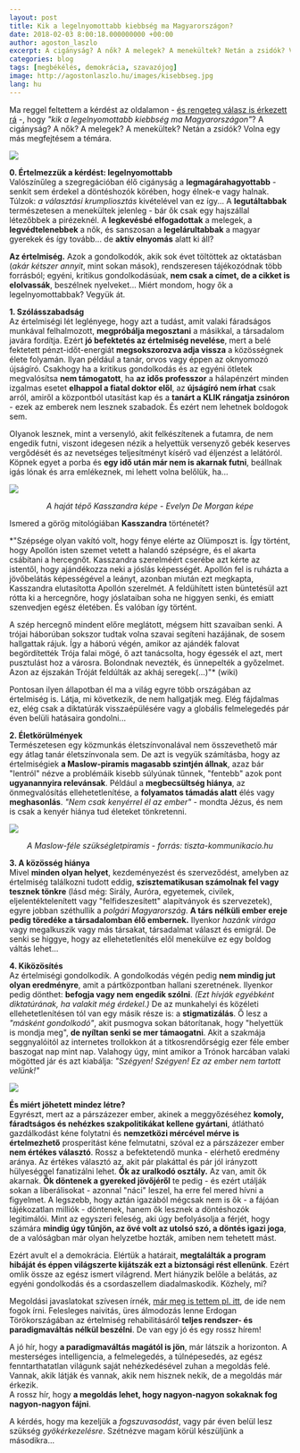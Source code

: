 ```yaml
---
layout: post
title: Kik a legelnyomottabb kiebbség ma Magyarországon?
date: 2018-02-03 8:00:18.000000000 +00:00
author: agoston_laszlo
excerpt: A cigányság? A nők? A melegek? A menekültek? Netán a zsidók? Volna egy más megfejtésem a témára.
categories: blog
tags: [megbékélés, demokrácia, szavazójog]
image: http://agostonlaszlo.hu/images/kisebbseg.jpg
lang: hu
---
```

Ma reggel feltettem a kérdést az oldalamon - [és rengeteg válasz is érkezett rá](https://www.facebook.com/agostonlaszloartist/posts/1355663597871068) -, hogy *"kik a legelnyomottabb kiebbség ma Magyarországon"*? A cigányság? A nők? A melegek? A menekültek? Netán a zsidók? Volna egy más megfejtésem a témára.

![](http://agostonlaszlo.hu/images/kisebbseg.jpg)

**0. Értelmezzük a kérdést: legelnyomottabb**<br />
Valószínűleg a szegregációban élő cigányság a **legmagárahagyottabb** - senkit sem érdekel a döntéshozók körében, hogy élnek-e vagy halnak. Túlzok: *a választási krumpliosztás* kivételével van ez így... A **legutáltabbak** természetesen a menekültek jelenleg - bár ők csak egy hajszállal létezőbbek a pirézeknél. A **legkevésbé elfogadottak** a melegek, a **legvédtelenebbek** a nők, és sanszosan a **legelárultabbak** a magyar gyerekek és így tovább... de **aktív elnyomás** alatt ki áll?

**Az értelmiség.** Azok a gondolkodók, akik sok évet töltöttek az oktatásban (*akár kétszer annyit*, mint sokan mások), rendszeresen tájékozódnak több forrásból; egyéni, kritikus gondolkodásúak, **nem csak a címet, de a cikket is elolvassák**, beszélnek nyelveket... Miért mondom, hogy ők a legelnyomottabbak? Vegyük át.

**1. Szólásszabadság**<br />
Az értelmiségi lét leglényege, hogy azt a tudást, amit valaki fáradságos munkával felhalmozott, **megpróbálja megosztani** a másikkal, a társadalom javára fordítja. Ezért **jó befektetés az értelmiség nevelése**, mert a belé fektetett pénzt-időt-energiát **megsokszorozva adja vissza** a közösségnek élete folyamán. Ilyan például a tanár, orvos vagy éppen az oknyomozó újságíró. Csakhogy ha a kritikus gondolkodás és az egyéni ötletek megvalósítsa **nem támogatott**, ha **az idős professzor** a hálapénzért minden izgalmas esetet **elhappol a fiatal doktor elől**, az **újságíró nem írhat** csak arról, amiről a központból utasítást kap és a **tanárt a KLIK rángatja zsinóron** - ezek az emberek nem lesznek szabadok. És ezért nem lehetnek boldogok sem. 

Olyanok lesznek, mint a versenyló, akit felkészítenek a futamra, de nem engedik futni, viszont idegesen nézik a helyettük versenyző gebék keserves vergődését és az nevetséges teljesítményt kísérő vad éljenzést a lelátóról. Köpnek egyet a porba és **egy idő után már nem is akarnak futni**, beállnak igás lónak és arra emlékeznek, mi lehett volna belőlük, ha...

![](http://agostonlaszlo.hu/images/kasszandra.jpg)
<center><i>A haját tépő Kasszandra képe - Evelyn De Morgan képe</i></center>

Ismered a görög mitológiában **Kasszandra** történetét? 

*"Szépsége olyan vakító volt, hogy fénye elérte az Olümposzt is. Így történt, hogy Apollón isten szemet vetett a halandó szépségre, és el akarta csábítani a hercegnőt. Kasszandra szerelméért cserébe azt kérte az istentől, hogy ajándékozza neki a jóslás képességét. Apollón fel is ruházta a jövőbelátás képességével a leányt, azonban miután ezt megkapta, Kasszandra elutasította Apollón szerelmét. A feldühített isten büntetésül azt rótta ki a hercegnőre, hogy jóslataiban soha ne higgyen senki, és emiatt szenvedjen egész életében. És valóban így történt.

A szép hercegnő mindent előre meglátott, mégsem hitt szavaiban senki. A trójai háborúban sokszor tudtak volna szavai segíteni hazájának, de sosem hallgattak rájuk. Így a háború végén, amikor az ajándék falovat begördítették Trója falai mögé, ő azt tanácsolta, hogy égessék el azt, mert pusztulást hoz a városra. Bolondnak nevezték, és ünnepelték a győzelmet. Azon az éjszakán Tróját feldúlták az akháj seregek(...)"* (wiki) 

Pontosan ilyen állapotban él ma a világ egyre több országában az értelmiség is. Látja, mi következik, de nem hallgatják meg. Elég fájdalmas ez, elég csak a diktatúrák visszaépülésére vagy a globális felmelegedés pár éven belüli hatásaira gondolni...

**2. Életkörülmények**<br />
Természetesen egy közmunkás életszínvonalával nem összevethető már egy átlag tanár életszínvonala sem. De azt is vegyük számításba, hogy az értelmiségiek **a Maslow-piramis magasabb szintjén állnak**, azaz bár "lentról" nézve a problémáik kisebb súlyúnak tűnnek, "fentebb" azok pont **ugyanannyira relevánsak**. Például a **megbecsültség hiánya**, az önmegvalósítás ellehetetlenítése, a **folyamatos támadás alatt** élés vagy **meghasonlás**. *"Nem csak kenyérrel él az ember"* - mondta Jézus, és nem is csak a kenyér hiánya tud életeket tönkretenni.

![](http://tiszta-kommunikacio.hu/wp-content/uploads/2015/01/maslow-tk-1024x838.jpg)
<center><i>A Maslow-féle szükségletpiramis - forrás: tiszta-kommunikacio.hu</i></center>

**3. A közösség hiánya**<br />
Mivel **minden olyan helyet**, kezdeményezést és szerveződést, amelyben az értelmiség találkozni tudott eddig, **szisztematikusan számolnak fel vagy tesznek tönkre** (lásd még: Sirály, Auróra, egyetemek, civilek, eljelentéktelenített vagy "felfideszesített" alapítványok és szervezetek), egyre jobban széthullik a *polgári Magyarország*. **A társ nélküli ember ereje pedig töredéke a társadalomban élő embernek.** Ilyenkor *hazánk virága* vagy megalkuszik vagy más társakat, társadalmat választ és emigrál. De senki se higgye, hogy az ellehetetlenítés elől menekülve ez egy boldog váltás lehet...

**4. Kiközösítés**<br />
Az értelmiségi gondolkodik. A gondolkodás végén pedig **nem mindig jut olyan eredményre**, amit a pártközpontban hallani szeretnének. Ilyenkor pedig dönthet: **befogja vagy nem engedik szólni**. *(Ezt hívják egyébként diktatúrának, ha valakit még érdekel.)* De az munkahelyi és közéleti ellehetetlenítésen tól van egy másik része is: a **stigmatizálás**. Ő lesz a *"másként gondolkodó"*, akit pusmogva sokan bátorítanak, hogy "helyettük is mondja meg", **de nyíltan senki se mer támaogatni**. Akit a szakmája seggnyalóitól az internetes trollokkon át a titkosrendőrségig ezer féle ember baszogat nap mint nap. Valahogy úgy, mint amikor a Trónok harcában valaki mögötted jár és azt kiabálja: *"Szégyen! Szégyen! Ez az ember nem tartott velünk!"*

![](https://media.giphy.com/media/m6tmCnGCNvTby/giphy.gif)

**És miért jöhetett mindez létre?** <br />
Egyrészt, mert az a párszázezer ember, akinek a meggyőzéséhez **komoly, fáradtságos és nehézkes szakpolitikákat kellene gyártani**, átlátható gazdálkodást kéne folytatni és **nemzetközi mércével mérve is értelmezhető** prosperitást kéne felmutatni, szóval ez a párszázezer ember **nem értékes választó**. Rossz a befektetendő munka - elérhető eredmény aránya. Az értékes választó az, akit pár plakáttal és pár jól irányzott hülyeséggel fanatizálni lehet. **Ők az uralkodó osztály.** Az van, amit ők akarnak. **Ők döntenek a gyereked jövőjéről** te pedig - és ezért utálják sokan a liberálisokat - azonnal "náci" leszel, ha erre fel mered hívni a figyelmet. A legszebb, hogy aztán igazából mégcsak nem is ők - a fájóan tájékozatlan milliók - döntenek, hanem ők lesznek a döntéshozók legitimálói. Mint az egyszeri feleség, aki úgy befolyásolja a férjét, hogy számára **mindig úgy tűnjön, az övé volt az utolsó szó, a döntés igazi joga**, de a valóságban már olyan helyzetbe hozták, amiben nem tehetett mást.

Ezért avult el a demokrácia. Elértük a határait, **megtalálták a program hibáját és éppen világszerte kijátszák ezt a biztonsági rést ellenünk**. Ezért omlik össze az egész ismert világrend. Mert hiányzik belőle a belátás, az egyéni gondolkodás és a csordaszellem diadalmaskodik. Közhely, mi?

Megoldási javaslatokat szívesen írnék, [már meg is tettem pl. itt](http://agostonlaszlo.hu/blog/minden-ember-egyenlo/), de ide nem fogok írni. Felesleges naivitás, üres álmodozás lenne Erdogan Törökországában az értelmiség rehabilitásáról **teljes rendszer- és paradigmaváltás nélkül beszélni**. De van egy jó és egy rossz hírem!

A jó hír, hogy **a paradigmaváltás magától is jön**, már látszik a horizonton. A mesterséges intelligencia, a felmelegedés, a túlnépesedés, az egész fenntarthatatlan világunk saját nehézkedésével zuhan a megoldás felé. Vannak, akik látják és vannak, akik nem hisznek nekik, de a megoldás már érkezik. <br />
A rossz hír, hogy **a megoldás lehet, hogy nagyon-nagyon sokaknak fog nagyon-nagyon fájni**. 

A kérdés, hogy ma kezeljük a *fogszuvasodást*, vagy pár éven belül lesz szükség *gyökérkezelésre*. Szétnézve magam körül készüljünk a másodikra...
